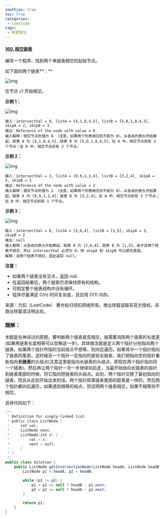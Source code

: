 ```yaml
---
zmathjax: true
toc: true
categories:
 - LeetCode
tags:
 - 刷题笔记
---
```


#### [160. 相交链表](https://leetcode-cn.com/problems/intersection-of-two-linked-lists/)

编写一个程序，找到两个单链表相交的起始节点。

如下面的两个链表**：**

![img](https://gitee.com/xlshi/blog_img/raw/master/mac/20201210200811.png)

在节点 c1 开始相交。

<!--more-->

**示例 1：**

![img](https://gitee.com/xlshi/blog_img/raw/master/mac/20201210200818.png)

```
输入：intersectVal = 8, listA = [4,1,8,4,5], listB = [5,0,1,8,4,5], skipA = 2, skipB = 3
输出：Reference of the node with value = 8
输入解释：相交节点的值为 8 （注意，如果两个列表相交则不能为 0）。从各自的表头开始算起，链表 A 为 [4,1,8,4,5]，链表 B 为 [5,0,1,8,4,5]。在 A 中，相交节点前有 2 个节点；在 B 中，相交节点前有 3 个节点。
```

**示例 2：**

![img](https://gitee.com/xlshi/blog_img/raw/master/mac/20201210200823.png)

```
输入：intersectVal = 2, listA = [0,9,1,2,4], listB = [3,2,4], skipA = 3, skipB = 1
输出：Reference of the node with value = 2
输入解释：相交节点的值为 2 （注意，如果两个列表相交则不能为 0）。从各自的表头开始算起，链表 A 为 [0,9,1,2,4]，链表 B 为 [3,2,4]。在 A 中，相交节点前有 3 个节点；在 B 中，相交节点前有 1 个节点。
```

**示例 3：**

![img](https://gitee.com/xlshi/blog_img/raw/master/mac/20201210200827.png)

```
输入：intersectVal = 0, listA = [2,6,4], listB = [1,5], skipA = 3, skipB = 2
输出：null
输入解释：从各自的表头开始算起，链表 A 为 [2,6,4]，链表 B 为 [1,5]。由于这两个链表不相交，所以 intersectVal 必须为 0，而 skipA 和 skipB 可以是任意值。
解释：这两个链表不相交，因此返回 null。
```

**注意：**

-   如果两个链表没有交点，返回 null.
-   在返回结果后，两个链表仍须保持原有的结构。
-   可假定整个链表结构中没有循环。
-   程序尽量满足 O(n) 时间复杂度，且仅用 O(1) 内存。

来源：力扣（LeetCode）
著作权归领扣网络所有。商业转载请联系官方授权，非商业转载请注明出处。

### 题解：

本题是左神讲过的原题，要判断两个链表是否相交，就需要消除两个链表的长度差(如果两链表长度相等可以忽略这一步)，具体做法就是定义两个指针分别指向两个链表，如果两个指针所指的当前结点不想等，则向后遍历。如果其中一个指针指向了链表的尾部，这时候另一个指针一定指向的是较长链表，我们把指向空的指针重新指向**长链表**的头结点(注意这里是指向长链表的头结点，即现在两个指针指向同一个链表)，然后再让两个指针一次一步继续向后走，当最开始指向长链表的指针到链表尾部的时候，将它指向短链表的头结点。此刻，两个指针交换了最初指向的链表，而且从此刻开始出发的话，两个指针距离链表尾部的距离是一样的，然后两个指针都向后遍历，如果遇到相等的结点，则证明两个链表相交，如果不相等则不相交。

具体代码如下：

```java
/**
 * Definition for singly-linked list.
 * public class ListNode {
 *     int val;
 *     ListNode next;
 *     ListNode(int x) {
 *         val = x;
 *         next = null;
 *     }
 * }
 */
public class Solution {
    public ListNode getIntersectionNode(ListNode headA, ListNode headB) {
        ListNode p1 = headA, p2 = headB;

        while (p1 != p2) {
            p1 = p1 == null ? headB : p1.next;
            p2 = p2 == null ? headA : p2.next;
        }

        return p1;
    }
}
```

